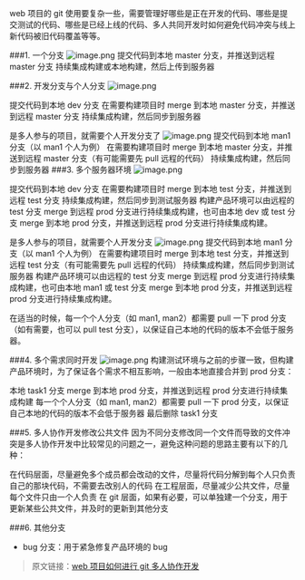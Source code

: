 web 项目的 git 使用要复杂一些，需要管理好哪些是正在开发的代码、哪些是提交测试的代码、哪些是已经上线的代码、多人共同开发时如何避免代码冲突与线上新代码被旧代码覆盖等等。

###1. 一个分支
![image.png](https://upload-images.jianshu.io/upload_images/12877063-fb1ab86d86f2365b.png?imageMogr2/auto-orient/strip%7CimageView2/2/w/1240)
提交代码到本地 master 分支，并推送到远程 master 分支
持续集成构建或本地构建，然后上传到服务器

###2. 开发分支与个人分支
![image.png](https://upload-images.jianshu.io/upload_images/12877063-20ca854e8c032953.png?imageMogr2/auto-orient/strip%7CimageView2/2/w/1240)

提交代码到本地 dev 分支
在需要构建项目时 merge 到本地 master 分支，并推送到远程 master 分支
持续集成构建，然后同步到服务器

是多人参与的项目，就需要个人开发分支了
![image.png](https://upload-images.jianshu.io/upload_images/12877063-d94feed358f7f322.png?imageMogr2/auto-orient/strip%7CimageView2/2/w/1240)
提交代码到本地 man1 分支（以 man1 个人为例）
在需要构建项目时 merge 到本地 master 分支，并推送到远程 master 分支（有可能需要先 pull 远程的代码）
持续集成构建，然后同步到服务器
###3. 多个服务器环境
![image.png](https://upload-images.jianshu.io/upload_images/12877063-4f948571f16feb9e.png?imageMogr2/auto-orient/strip%7CimageView2/2/w/1240)

提交代码到本地 dev 分支
在需要构建项目时 merge 到本地 test 分支，并推送到远程 test 分支
持续集成构建，然后同步到测试服务器
构建产品环境可以由远程的 test 分支 merge 到远程 prod 分支进行持续集成构建，也可由本地 dev 或 test 分支 merge 到本地 prod 分支，并推送到远程 prod 分支进行持续集成构建。

是多人参与的项目，就需要个人开发分支
![image.png](https://upload-images.jianshu.io/upload_images/12877063-b14168fe885c7efe.png?imageMogr2/auto-orient/strip%7CimageView2/2/w/1240)
提交代码到本地 man1 分支（以 man1 个人为例）
在需要构建项目时 merge 到本地 test 分支，并推送到远程 test 分支（有可能需要先 pull 远程的代码）
持续集成构建，然后同步到测试服务器
构建产品环境可以由远程的 test 分支 merge 到远程 prod 分支进行持续集成构建，也可由本地 man1 或 test 分支 merge 到本地 prod 分支，并推送到远程 prod 分支进行持续集成构建。

在适当的时候，每一个个人分支（如 man1, man2）都需要 pull 一下 prod 分支（如有需要，也可以 pull test 分支），以保证自己本地的代码的版本不会低于服务器。

###4. 多个需求同时开发
![image.png](https://upload-images.jianshu.io/upload_images/12877063-228ab12e4e7d49fc.png?imageMogr2/auto-orient/strip%7CimageView2/2/w/1240)
构建测试环境与之前的步骤一致，但构建产品环境时，为了保证各个需求不相互影响，一般由本地直接合并到 prod 分支：

本地 task1 分支 merge 到本地 prod 分支，并推送到远程 prod 分支进行持续集成构建
每一个个人分支（如 man1, man2）都需要 pull 一下 prod 分支，以保证自己本地的代码的版本不会低于服务器
最后删除 task1 分支

###5. 多人协作开发修改公共文件
因为不同分支修改同一个文件而导致的文件冲突是多人协作开发中比较常见的问题之一，避免这种问题的思路主要有以下的几种：

在代码层面，尽量避免多个成员都会改动的文件，尽量将代码分解到每个人只负责自己的那块代码，不需要去改别人的代码
在工程层面，尽量减少公共文件，尽量每个文件只由一个人负责
在 git 层面，如果有必要，可以单独建一个分支，用于更新某些公共文件，并及时的更新到其他分支

###6. 其他分支
- bug 分支：用于紧急修复产品环境的 bug

> 原文链接：[web 项目如何进行 git 多人协作开发](https://github.com/senntyou/blogs/blob/master/misc/3.md)
